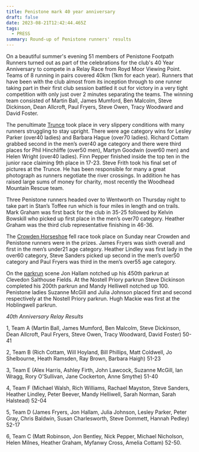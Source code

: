 ```yaml
---
title: Penistone mark 40 year anniversary
draft: false
date: 2023-08-21T12:42:44.465Z
tags:
  - PRESS
summary: Round-up of Penistone runners' results
---
```

On a beautiful summer's evening 51 members of Penistone Footpath Runners turned out as part of the celebrations for the club's 40 Year Anniversary to compete in a Relay Race from Royd Moor Viewing Point. Teams of 8 running in pairs covered 40km (1km for each year). Runners that have been with the club almost from its inception through to one runner taking part in their first club session battled it out for victory in a very tight competition with only just over 2 minutes separating the teams. The winning team consisted of Martin Ball, James Mumford, Ben Malcolm, Steve Dickinson, Dean Allcroft, Paul Fryers, Steve Owen, Tracy Woodward and David Foster.

The penultimate [Trunce](https://results.pfrac.co.uk/fell-league-2023/trunce-8) took place in very slippery conditions with many runners struggling to stay upright.  There were age category wins for Lesley Parker (over40 ladies) and Barbara Hague (over70 ladies).  Richard Cottam grabbed second in the men’s over40 age category and there were third places for Phil Hinchliffe (over50 men), Martyn Goodwin (over60 men) and Helen Wright (over40 ladies).  Finn Pepper finished inside the top ten in the junior race claiming 9th place in 17-23.  Steve Frith took his final set of pictures at the Trunce.  He has been responsible for many a great photograph as runners negotiate the river crossings.  In addition he has raised large sums of money for charity, most recently the Woodhead Mountain Rescue team.

Three Penistone runners headed over to Wentworth on Thursday night to take part in Stan’s Toffee run which is four miles in length and on trails.  Mark Graham was first back for the club in 35-25 followed by Kelvin Bowskill who picked up first place in the men’s over70 category.  Heather Graham was the third club representative finishing in 46-36.

The [Crowden Horseshoe](https://results.pfrac.co.uk/fell-league-2023/crowden-horseshoe) fell race took place on Sunday near Crowden and Penistone runners were in the prizes.  James Fryers was sixth overall and first in the men’s under21 age category.  Heather Lindley was first lady in the over60 category, Steve Sanders picked up second in the men’s over50 category and Paul Fryers was third in the men’s over55 age category.

On the [parkrun](https://results.pfrac.co.uk/parkrun-2023/latest) scene Jon Hallam notched up his 450th parkrun at Clevedon Salthouse Fields.  At the Nostell Priory parkrun Steve Dickinson completed his 200th parkrun and Mandy Helliwell notched up 100.  Penistone ladies Suzanne McGill and Julia Johnson placed first and second respectively at the Nostell Priory parkrun.  Hugh Mackie was first at the Hoblingwell parkrun. 

*40th Anniversary Relay Results*

1, Team A (Martin Ball, James Mumford, Ben Malcolm, Steve Dickinson, Dean Allcroft, Paul Fryers, Steve Owen, Tracy Woodward, David Foster) 50-41

2, Team B (Rich Cottam, Will Hoyland, Bill Phillips, Matt Coldwell, Jo Shelbourne, Heath Ramsden, Ray Brown, Barbara Haigh) 51-23

3, Team E (Alex Harris, Ashley Firth, John Lawcock, Suzanne McGill, Ian Wragg, Rory O'Sullivan, Jane Cockerton, Anne Smythe) 51-40

4, Team F (Michael Walsh, Rich Williams, Rachael Mayston, Steve Sanders, Heather Lindley, Peter Beever, Mandy Helliwell, Sarah Norman, Sarah Halstead) 52-04

5, Team D (James Fryers, Jon Hallam, Julia Johnson, Lesley Parker, Peter Gray, Chris Baldwin, Susan Charlesworth, Steve Dommett, Hannah Pedley) 52-17

6, Team C (Matt Robinson, Jon Bentley, Nick Pepper, Michael Nicholson, Helen Milnes, Heather Graham, Myfanwy Cross, Amelia Cottam) 52-50.